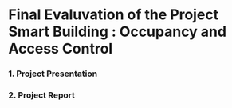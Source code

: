 # Final Evaluvation of the Project Smart Building : Occupancy and Access Control
### 1. Project Presentation
### 2. Project Report
